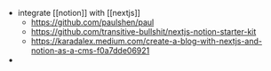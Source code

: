 - integrate [[notion]] with [[nextjs]]
	- https://github.com/paulshen/paul
	- https://github.com/transitive-bullshit/nextjs-notion-starter-kit
	- https://karadalex.medium.com/create-a-blog-with-nextjs-and-notion-as-a-cms-f0a7dde06921
-